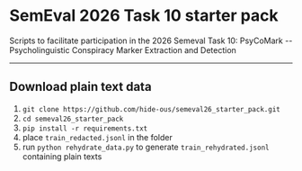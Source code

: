# SemEval 2026 Task 10  starter pack
Scripts to facilitate participation in the 2026 Semeval Task 10: PsyCoMark -- Psycholinguistic Conspiracy Marker Extraction and Detection

--------
## Download plain text data
1. `git clone https://github.com/hide-ous/semeval26_starter_pack.git`
2. `cd semeval26_starter_pack`
3. `pip install -r requirements.txt`
4. place `train_redacted.jsonl` in the folder
5. run `python rehydrate_data.py` to generate `train_rehydrated.jsonl` containing plain texts
